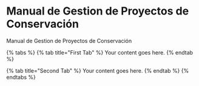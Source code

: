 # Manual de Gestion de Proyectos de Conservación

Manual de Gestion de Proyectos de Conservación

{% tabs %}
{% tab title="First Tab" %}
Your content goes here.
{% endtab %}

{% tab title="Second Tab" %}
Your content goes here.
{% endtab %}
{% endtabs %}

